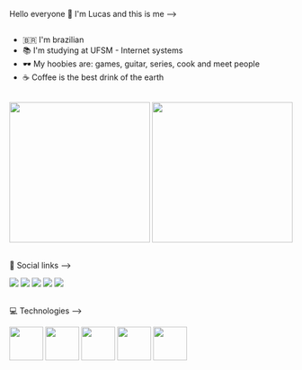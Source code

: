 Hello everyone 👋 I'm Lucas and this is me -->
##
- 🇧🇷 I'm brazilian
- 📚 I'm studying at UFSM - Internet systems
- 🕶️ My hoobies are: games, guitar, series, cook and meet people
- ☕ Coffee is the best drink of the earth
##
<div>
    <img height="250em" src="https://github-readme-stats.vercel.app/api/top-langs/?username=lucasm3ndales&langs_count=8&theme=tokyonight">
    <img height="250em" src="https://github-readme-stats.vercel.app/api?username=lucasm3ndales&count_private=true&theme=tokyonight">
</div>

##
💬 Social links -->
<div>
    <a href="mailto:lucas.gonzales@acad.ufsm.br"><img src="https://img.shields.io/badge/Gmail-D14836?style=for-the-badge&logo=gmail&logoColor=white"></a>
    <a href="https://www.linkedin.com/in/lucas-mendes-gonzales-ba7607230/"><img src="https://img.shields.io/badge/LinkedIn-0077B5?style=for-the-badge&logo=linkedin&logoColor=white"></a>
    <a href="https://www.instagram.com/m3ndales/"><img src="https://img.shields.io/badge/Instagram-E4405F?style=for-the-badge&logo=instagram&logoColor=white"></a>
    <a href="https://www.facebook.com/M3NDALES"><img src="https://img.shields.io/badge/Facebook-1877F2?style=for-the-badge&logo=facebook&logoColor=white"></a>
    <a href="https://open.spotify.com/user/21guw3wtegfx2gy6elv3bf6ti"><img src="https://img.shields.io/badge/Spotify-1ED760?&style=for-the-badge&logo=spotify&logoColor=white"></a>
</div>

##
💻 Technologies -->
<div>
    <a href="#"><img height="60em" src="https://cdn.jsdelivr.net/gh/devicons/devicon/icons/bootstrap/bootstrap-original-wordmark.svg" /></a>
    <a href="#"><img height="60em" src="https://cdn.jsdelivr.net/gh/devicons/devicon/icons/html5/html5-original-wordmark.svg" /></a>
    <a href="#"><img height="60em" src="https://cdn.jsdelivr.net/gh/devicons/devicon/icons/css3/css3-original-wordmark.svg" /></a>
    <a href="#"><img height="60em" src="https://cdn.jsdelivr.net/gh/devicons/devicon/icons/javascript/javascript-original.svg" /></a>
    <a href="#"><img height="60em" src="https://cdn.jsdelivr.net/gh/devicons/devicon/icons/c/c-original.svg" /></a>
</div>
